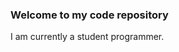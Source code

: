 ### Welcome to my code repository

<!--
**wthiintae520/wthiintae520** is a ✨ _special_ ✨ repository because its `README.md` (this file) appears on your GitHub profile.

I’m currently working/learning on ...
- 🌱 I’m currently learning ...
- 👯 I’m looking to collaborate on ...
- 🤔 I’m looking for help with ...
- 💬 Ask me about ...
- 📫 How to reach me: ...
- 😄 Pronouns: ...
- ⚡ Fun fact: ...
-->
I am currently a student programmer. 
